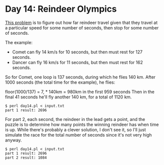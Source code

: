 # Day 14: Reindeer Olympics

[This problem](https://adventofcode.com/2015/day/14) is to figure out how
far reindeer travel given that they travel at a particular speed for some
number of seconds, then stop for some number of seconds.

The example:

* Comet can fly 14 km/s for 10 seconds, but then must rest for 127 seconds.
* Dancer can fly 16 km/s for 11 seconds, but then must rest for 162 seconds.

So for Comet, one loop is 137 seconds, during which he flies 140 km. After
1000 seconds (the total time for the example), he flies:

floor(1000/137) = 7, \* 140km = 980km in the first 959 seconds
Then in the final 41 seconds he'll fly another 140 km, for a total of 1120
km.

```
$ perl day14.pl < input.txt 
part 1 result: 2696
```

For part 2, each second, the reindeer in the lead gets a point, and the
puzzle is to determine how many points the winning reindeer has when time is
up. While there's probably a clever solution, I don't see it, so I'll just
simulate the race for the total number of seconds since it's not very high
anyway.

```
$ perl day14.pl < input.txt 
part 1 result: 2696
part 2 result: 1084
```
